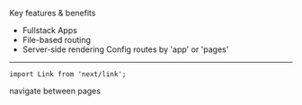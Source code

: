 Key features & benefits
- Fullstack Apps
- File-based routing
- Server-side rendering
Config routes by 'app' or 'pages'

---

```
import Link from 'next/link';
```

navigate between pages